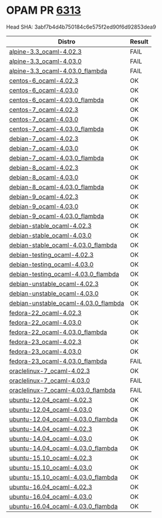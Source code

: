 # OPAM PR [6313](https://github.com/ocaml/opam-repository/pull/6313)

Head SHA: 3abf7b4d4b750184c6e575f2ed90f6d92853dea9


| Distro | Result |
| ------ | ------ |
| [alpine-3.3_ocaml-4.02.3](build/log.alpine-3.3_ocaml-4.02.3) | FAIL |
| [alpine-3.3_ocaml-4.03.0](build/log.alpine-3.3_ocaml-4.03.0) | FAIL |
| [alpine-3.3_ocaml-4.03.0_flambda](build/log.alpine-3.3_ocaml-4.03.0_flambda) | FAIL |
| [centos-6_ocaml-4.02.3](build/log.centos-6_ocaml-4.02.3) | OK |
| [centos-6_ocaml-4.03.0](build/log.centos-6_ocaml-4.03.0) | OK |
| [centos-6_ocaml-4.03.0_flambda](build/log.centos-6_ocaml-4.03.0_flambda) | OK |
| [centos-7_ocaml-4.02.3](build/log.centos-7_ocaml-4.02.3) | OK |
| [centos-7_ocaml-4.03.0](build/log.centos-7_ocaml-4.03.0) | OK |
| [centos-7_ocaml-4.03.0_flambda](build/log.centos-7_ocaml-4.03.0_flambda) | OK |
| [debian-7_ocaml-4.02.3](build/log.debian-7_ocaml-4.02.3) | OK |
| [debian-7_ocaml-4.03.0](build/log.debian-7_ocaml-4.03.0) | OK |
| [debian-7_ocaml-4.03.0_flambda](build/log.debian-7_ocaml-4.03.0_flambda) | OK |
| [debian-8_ocaml-4.02.3](build/log.debian-8_ocaml-4.02.3) | OK |
| [debian-8_ocaml-4.03.0](build/log.debian-8_ocaml-4.03.0) | OK |
| [debian-8_ocaml-4.03.0_flambda](build/log.debian-8_ocaml-4.03.0_flambda) | OK |
| [debian-9_ocaml-4.02.3](build/log.debian-9_ocaml-4.02.3) | OK |
| [debian-9_ocaml-4.03.0](build/log.debian-9_ocaml-4.03.0) | OK |
| [debian-9_ocaml-4.03.0_flambda](build/log.debian-9_ocaml-4.03.0_flambda) | OK |
| [debian-stable_ocaml-4.02.3](build/log.debian-stable_ocaml-4.02.3) | OK |
| [debian-stable_ocaml-4.03.0](build/log.debian-stable_ocaml-4.03.0) | OK |
| [debian-stable_ocaml-4.03.0_flambda](build/log.debian-stable_ocaml-4.03.0_flambda) | OK |
| [debian-testing_ocaml-4.02.3](build/log.debian-testing_ocaml-4.02.3) | OK |
| [debian-testing_ocaml-4.03.0](build/log.debian-testing_ocaml-4.03.0) | OK |
| [debian-testing_ocaml-4.03.0_flambda](build/log.debian-testing_ocaml-4.03.0_flambda) | OK |
| [debian-unstable_ocaml-4.02.3](build/log.debian-unstable_ocaml-4.02.3) | OK |
| [debian-unstable_ocaml-4.03.0](build/log.debian-unstable_ocaml-4.03.0) | OK |
| [debian-unstable_ocaml-4.03.0_flambda](build/log.debian-unstable_ocaml-4.03.0_flambda) | OK |
| [fedora-22_ocaml-4.02.3](build/log.fedora-22_ocaml-4.02.3) | OK |
| [fedora-22_ocaml-4.03.0](build/log.fedora-22_ocaml-4.03.0) | OK |
| [fedora-22_ocaml-4.03.0_flambda](build/log.fedora-22_ocaml-4.03.0_flambda) | OK |
| [fedora-23_ocaml-4.02.3](build/log.fedora-23_ocaml-4.02.3) | OK |
| [fedora-23_ocaml-4.03.0](build/log.fedora-23_ocaml-4.03.0) | OK |
| [fedora-23_ocaml-4.03.0_flambda](build/log.fedora-23_ocaml-4.03.0_flambda) | FAIL |
| [oraclelinux-7_ocaml-4.02.3](build/log.oraclelinux-7_ocaml-4.02.3) | OK |
| [oraclelinux-7_ocaml-4.03.0](build/log.oraclelinux-7_ocaml-4.03.0) | FAIL |
| [oraclelinux-7_ocaml-4.03.0_flambda](build/log.oraclelinux-7_ocaml-4.03.0_flambda) | FAIL |
| [ubuntu-12.04_ocaml-4.02.3](build/log.ubuntu-12.04_ocaml-4.02.3) | OK |
| [ubuntu-12.04_ocaml-4.03.0](build/log.ubuntu-12.04_ocaml-4.03.0) | OK |
| [ubuntu-12.04_ocaml-4.03.0_flambda](build/log.ubuntu-12.04_ocaml-4.03.0_flambda) | OK |
| [ubuntu-14.04_ocaml-4.02.3](build/log.ubuntu-14.04_ocaml-4.02.3) | OK |
| [ubuntu-14.04_ocaml-4.03.0](build/log.ubuntu-14.04_ocaml-4.03.0) | OK |
| [ubuntu-14.04_ocaml-4.03.0_flambda](build/log.ubuntu-14.04_ocaml-4.03.0_flambda) | OK |
| [ubuntu-15.10_ocaml-4.02.3](build/log.ubuntu-15.10_ocaml-4.02.3) | OK |
| [ubuntu-15.10_ocaml-4.03.0](build/log.ubuntu-15.10_ocaml-4.03.0) | OK |
| [ubuntu-15.10_ocaml-4.03.0_flambda](build/log.ubuntu-15.10_ocaml-4.03.0_flambda) | OK |
| [ubuntu-16.04_ocaml-4.02.3](build/log.ubuntu-16.04_ocaml-4.02.3) | OK |
| [ubuntu-16.04_ocaml-4.03.0](build/log.ubuntu-16.04_ocaml-4.03.0) | OK |
| [ubuntu-16.04_ocaml-4.03.0_flambda](build/log.ubuntu-16.04_ocaml-4.03.0_flambda) | OK |
